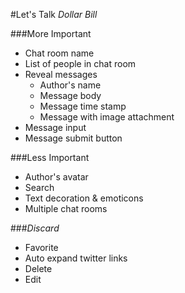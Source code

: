 #Let's Talk _Dollar Bill_


###More Important

* Chat room name
* List of people in chat room
* Reveal messages
    * Author's name
    * Message body
    * Message time stamp
    * Message with image attachment
* Message input
* Message submit button


###Less Important

* Author's avatar
* Search
* Text decoration & emoticons
* Multiple chat rooms


###_Discard_

* Favorite
* Auto expand twitter links
* Delete
* Edit